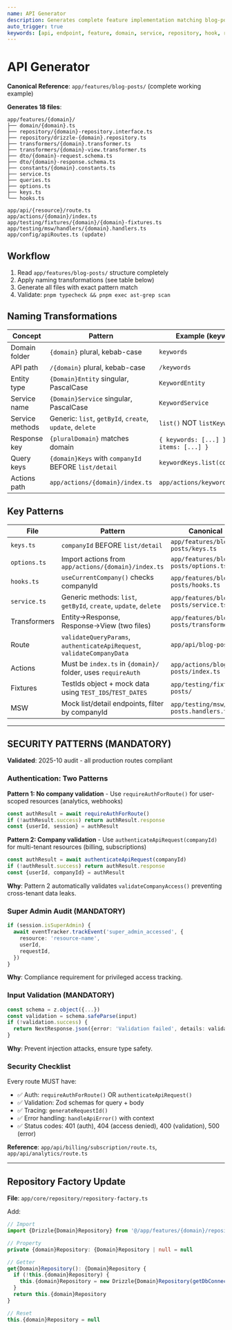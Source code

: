 ```yaml
---
name: API Generator
description: Generates complete feature implementation matching blog-posts architecture - domain, service, repository, transformers, DTOs, hooks, actions, MSW
auto_trigger: true
keywords: [api, endpoint, feature, domain, service, repository, hook, rest, backend, create endpoint]
---
```


# API Generator

**Canonical Reference**: `app/features/blog-posts/` (complete working example)

**Generates 18 files**:
```
app/features/{domain}/
├── domain/{domain}.ts
├── repository/{domain}-repository.interface.ts
├── repository/drizzle-{domain}.repository.ts
├── transformers/{domain}.transformer.ts
├── transformers/{domain}-view.transformer.ts
├── dto/{domain}-request.schema.ts
├── dto/{domain}-response.schema.ts
├── constants/{domain}.constants.ts
├── service.ts
├── queries.ts
├── options.ts
├── keys.ts
└── hooks.ts

app/api/{resource}/route.ts
app/actions/{domain}/index.ts
app/testing/fixtures/{domain}/{domain}-fixtures.ts
app/testing/msw/handlers/{domain}.handlers.ts
app/config/apiRoutes.ts (update)
```

## Workflow

1. Read `app/features/blog-posts/` structure completely
2. Apply naming transformations (see table below)
3. Generate all files with exact pattern match
4. Validate: `pnpm typecheck && pnpm exec ast-grep scan`

## Naming Transformations

| Concept | Pattern | Example (keywords) |
|---------|---------|-------------------|
| Domain folder | `{domain}` plural, kebab-case | `keywords` |
| API path | `/{domain}` plural, kebab-case | `/keywords` |
| Entity type | `{Domain}Entity` singular, PascalCase | `KeywordEntity` |
| Service name | `{Domain}Service` singular, PascalCase | `KeywordService` |
| Service methods | Generic: `list`, `getById`, `create`, `update`, `delete` | `list()` NOT `listKeywords()` |
| Response key | `{pluralDomain}` matches domain | `{ keywords: [...] }` NOT `{ items: [...] }` |
| Query keys | `{domain}Keys` with `companyId` BEFORE `list/detail` | `keywordKeys.list(companyId)` |
| Actions path | `app/actions/{domain}/index.ts` | `app/actions/keywords/index.ts` |

## Key Patterns

| File | Pattern | Canonical Reference |
|------|---------|-------------------|
| `keys.ts` | `companyId` BEFORE `list/detail` | `app/features/blog-posts/keys.ts` |
| `options.ts` | Import actions from `app/actions/{domain}/index.ts` | `app/features/blog-posts/options.ts` |
| `hooks.ts` | `useCurrentCompany()` checks companyId | `app/features/blog-posts/hooks.ts` |
| `service.ts` | Generic methods: `list`, `getById`, `create`, `update`, `delete` | `app/features/blog-posts/service.ts` |
| Transformers | Entity→Response, Response→View (two files) | `app/features/blog-posts/transformers/` |
| Route | `validateQueryParams`, `authenticateApiRequest`, `validateCompanyData` | `app/api/blog-posts/route.ts` |
| Actions | Must be `index.ts` in `{domain}/` folder, uses `requireAuth` | `app/actions/blog-posts/index.ts` |
| Fixtures | TestIds object + mock data using `TEST_IDS`/`TEST_DATES` | `app/testing/fixtures/blog-posts/` |
| MSW | Mock list/detail endpoints, filter by companyId | `app/testing/msw/handlers/blog-posts.handlers.ts` |

---

## SECURITY PATTERNS (MANDATORY)

**Validated**: 2025-10 audit - all production routes compliant

### Authentication: Two Patterns

**Pattern 1: No company validation** - Use `requireAuthForRoute()` for user-scoped resources (analytics, webhooks)
```typescript
const authResult = await requireAuthForRoute()
if (!authResult.success) return authResult.response
const {userId, session} = authResult
```

**Pattern 2: Company validation** - Use `authenticateApiRequest(companyId)` for multi-tenant resources (billing, subscriptions)
```typescript
const authResult = await authenticateApiRequest(companyId)
if (!authResult.success) return authResult.response
const {userId, companyId} = authResult
```

**Why**: Pattern 2 automatically validates `validateCompanyAccess()` preventing cross-tenant data leaks.

### Super Admin Audit (MANDATORY)

```typescript
if (session.isSuperAdmin) {
  await eventTracker.trackEvent('super_admin_accessed', {
    resource: 'resource-name',
    userId,
    requestId,
  })
}
```

**Why**: Compliance requirement for privileged access tracking.

### Input Validation (MANDATORY)

```typescript
const schema = z.object({...})
const validation = schema.safeParse(input)
if (!validation.success) {
  return NextResponse.json({error: 'Validation failed', details: validation.error.format()}, {status: 400})
}
```

**Why**: Prevent injection attacks, ensure type safety.

### Security Checklist

Every route MUST have:
- ✅ Auth: `requireAuthForRoute()` OR `authenticateApiRequest()`
- ✅ Validation: Zod schemas for query + body
- ✅ Tracing: `generateRequestId()`
- ✅ Error handling: `handleApiError()` with context
- ✅ Status codes: 401 (auth), 404 (access denied), 400 (validation), 500 (error)

**Reference**: `app/api/billing/subscription/route.ts`, `app/api/analytics/route.ts`

---

## Repository Factory Update

**File**: `app/core/repository/repository-factory.ts`

Add:
```typescript
// Import
import {Drizzle{Domain}Repository} from '@/app/features/{domain}/repository/drizzle-{domain}.repository'

// Property
private {domain}Repository: {Domain}Repository | null = null

// Getter
get{Domain}Repository(): {Domain}Repository {
  if (!this.{domain}Repository) {
    this.{domain}Repository = new Drizzle{Domain}Repository(getDbConnection())
  }
  return this.{domain}Repository
}

// Reset
this.{domain}Repository = null
```